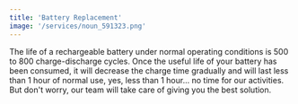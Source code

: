 ```yaml
---
title: 'Battery Replacement'
image: '/services/noun_591323.png'
---
```


The life of a rechargeable battery under normal operating conditions is 500 to 800 charge-discharge cycles. Once the useful life of your battery has been consumed, it will decrease the charge time gradually and will last less than 1 hour of normal use, yes, less than 1 hour... no time for our activities. But don't worry, our team will take care of giving you the best solution.